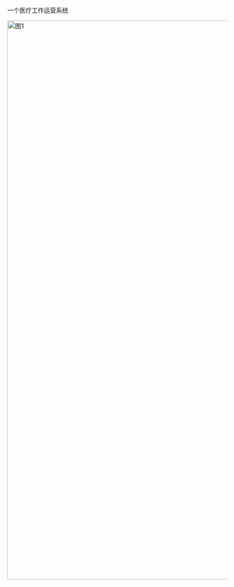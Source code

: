 一个医疗工作运营系统

<img width="1280" alt="图1" src="https://github.com/yxzh1/community_hospital/assets/94657643/433d5869-e7d8-4435-a094-d442b544eb9f">

